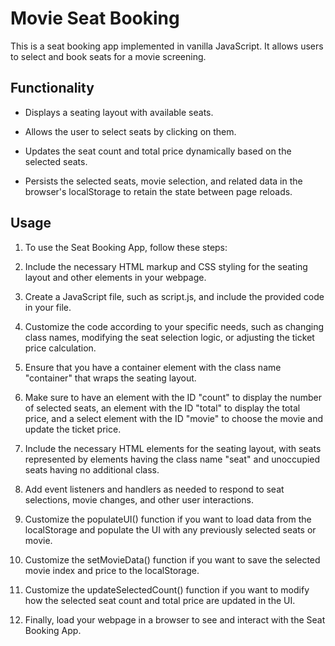 # Movie Seat Booking

This is a seat booking app implemented in vanilla JavaScript. It allows users to select and book seats for a movie screening.

## Functionality

- Displays a seating layout with available seats.

- Allows the user to select seats by clicking on them.

- Updates the seat count and total price dynamically based on the selected seats.

- Persists the selected seats, movie selection, and related data in the browser's localStorage to retain the state      between page reloads.

## Usage

1. To use the Seat Booking App, follow these steps:

2. Include the necessary HTML markup and CSS styling for the seating layout and other elements in your webpage.

3. Create a JavaScript file, such as script.js, and include the provided code in your file.

4. Customize the code according to your specific needs, such as changing class names, modifying the seat selection logic, or adjusting the ticket price calculation.

5. Ensure that you have a container element with the class name "container" that wraps the seating layout.

6. Make sure to have an element with the ID "count" to display the number of selected seats, an element with the ID "total" to display the total price, and a select element with the ID "movie" to choose the movie and update the ticket price.

7. Include the necessary HTML elements for the seating layout, with seats represented by elements having the class name "seat" and unoccupied seats having no additional class.

8. Add event listeners and handlers as needed to respond to seat selections, movie changes, and other user interactions.

9. Customize the populateUI() function if you want to load data from the localStorage and populate the UI with any previously selected seats or movie.

10. Customize the setMovieData() function if you want to save the selected movie index and price to the localStorage.

11. Customize the updateSelectedCount() function if you want to modify how the selected seat count and total price are updated in the UI.

12. Finally, load your webpage in a browser to see and interact with the Seat Booking App.
